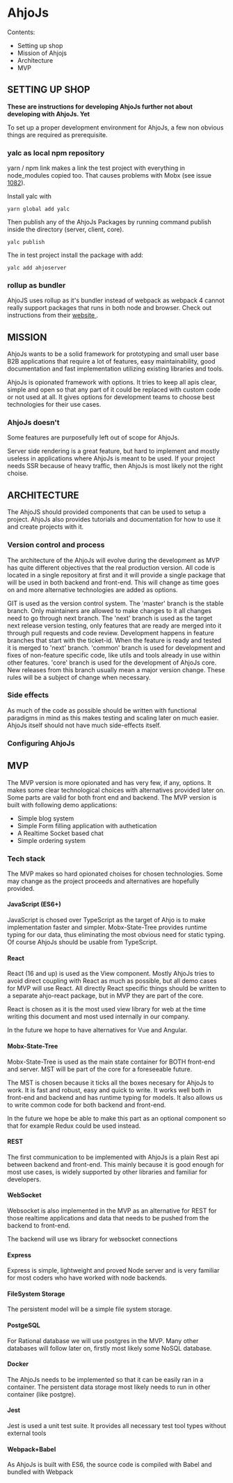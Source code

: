 # AhjoJs

Contents:

* Setting up shop
* Mission of Ahjojs
* Architecture
* MVP


## SETTING UP SHOP

**These are instructions for developing AhjoJs further not about developing with AhjoJs. Yet**

To set up a proper development environment for AhjoJs, a few non obvious things are required as prerequisite.

### yalc as local npm repository

yarn / npm link makes a link the test project with everything in node_modules copied too. That causes problems with Mobx (see issue [1082](https://github.com/mobxjs/mobx/issues/1082)). 

Install yalc with

`yarn global add yalc`

Then publish any of the AhjoJs Packages by running command publish inside the directory (server, client, core).

`yalc publish`

The in test project install the package with add: 

`yalc add ahjoserver`

### rollup as bundler

AhjoJS uses rollup as it's bundler instead of webpack as webpack 4 cannot really support packages that runs in both node and browser. Check out instructions from their [website ](https://rollupjs.org/).



## MISSION

AhjoJs wants to be a solid framework for prototyping and small user base B2B applications that require a lot of features, easy maintainability,
good documentation and fast implementation utilizing existing libraries and tools.

AhjoJs is opionated framework with options. It tries to keep all apis clear, simple and open so that any part of it could be replaced with custom code
or not used at all. It gives options for development teams to choose best technologies for their use cases.

### AhjoJs doesn't

Some features are purposefully left out of scope for AhjoJs.

Server side rendering is a great feature, but hard to implement and mostly useless in applications where AhjoJs is meant to be used. If your project needs SSR
because of heavy traffic, then AhjoJs is most likely not the right choise.


## ARCHITECTURE

The AhjoJS should provided components that can be used to setup a project. AhjoJs also provides tutorials and documentation for how to use it and create projects
with it. 

### Version control and process

The architecture of the AhjoJs will evolve during the development as MVP has quite different objectives that the real production version. All code is located in a single repository
at first and it will provide a single package that will be used in both backend and front-end. This will change as time goes on and more alternative technologies
are added as options.

GIT is used as the version control system. The 'master' branch is the stable branch. Only maintainers are allowed to make changes to it all changes need to go through next branch.
The 'next' branch is used as the target next release version testing, only features that are ready are merged into it through pull requests and code review. Development happens in
feature branches that start with the ticket-id. When the feature is ready and tested it is merged to 'next' branch. 'common' branch is used for development and fixes of non-feature
specific code, like utils and tools already in use within other features. 'core' branch is used for the development of AhjoJs core. New releases from this branch usually 
mean a major version change. These rules will be a subject of change when necessary.

### Side effects

As much of the code as possible should be written with functional paradigms in mind as this makes testing and scaling later on much easier. AhjoJs itself should not have much
side-effects itself. 

### Configuring AhjoJs









## MVP

The MVP version is more opionated and has very few, if any, options. It makes some clear technological choices with alternatives provided later on. Some 
parts are valid for both front end and backend. The MVP version is built with following demo applications:

 - Simple blog system
 - Simple Form filling application with authetication
 - A Realtime Socket based chat
 - Simple ordering system

### Tech stack

The MVP makes so hard opionated choises for chosen technologies. Some may change as the project proceeds and alternatives are hopefully provided.

#### JavaScript (ES6+)

JavaScript is chosed over TypeScript as the target of Ahjo is to make implementation faster and simpler. Mobx-State-Tree provides runtime typing for our data, thus
eliminating the most obvious need for static typing. Of course AhjoJs should be usable from TypeScript.

#### React

React (16 and up) is used as the View component. Mostly AhjoJs tries to avoid direct coupling with React as much as possible, but all demo cases for
MVP will use React. All directly React specific things should be written to a separate ahjo-react package, but in MVP they are part of the core. 

React is chosen as it is the most used view library for web at the time writing this document and most used internally in our company.

In the future we hope to have alternatives for Vue and Angular.

#### Mobx-State-Tree

Mobx-State-Tree is used as the main state container for BOTH front-end and server. MST will be part of the core for a foreseeable future. 

The MST is chosen because it ticks all the boxes necesary for AhjoJs to work. It is fast and robust, easy and quick to write. It works well
both in front-end and backend and has runtime typing for models. It also allows us to write common code for both backend and front-end.

In the future we hope be able to make this part as an optional component so that for example Redux could be used instead.

#### REST

The first communication to be implemented with AhjoJs is a plain Rest api between backend and front-end. This mainly because it is good enough for
most use cases, is widely supported by other libraries and familiar for developers.

#### WebSocket

Websocket is also implemented in the MVP as an alternative for REST for those realtime applications and data that needs to be pushed from the backend to front-end.

The backend will use ws library for websocket connections

#### Express 

Express is simple, lightweight and proved Node server and is very familiar for most coders who have worked with node backends.

#### FileSystem Storage

The persistent model will be a simple file system storage.

#### PostgeSQL

For Rational database we will use postgres in the MVP. Many other databases will follow later on, firstly most likely some NoSQL database.

#### Docker

The AhjoJs needs to be implemented so that it can be easily ran in a container. The persistent data storage most likely needs to run in other container (like postgre).

#### Jest

Jest is used a unit test suite. It provides all necessary test tool types without external tools

#### Webpack+Babel

As AhjoJs is built with ES6, the source code is compiled with Babel and bundled with Webpack


